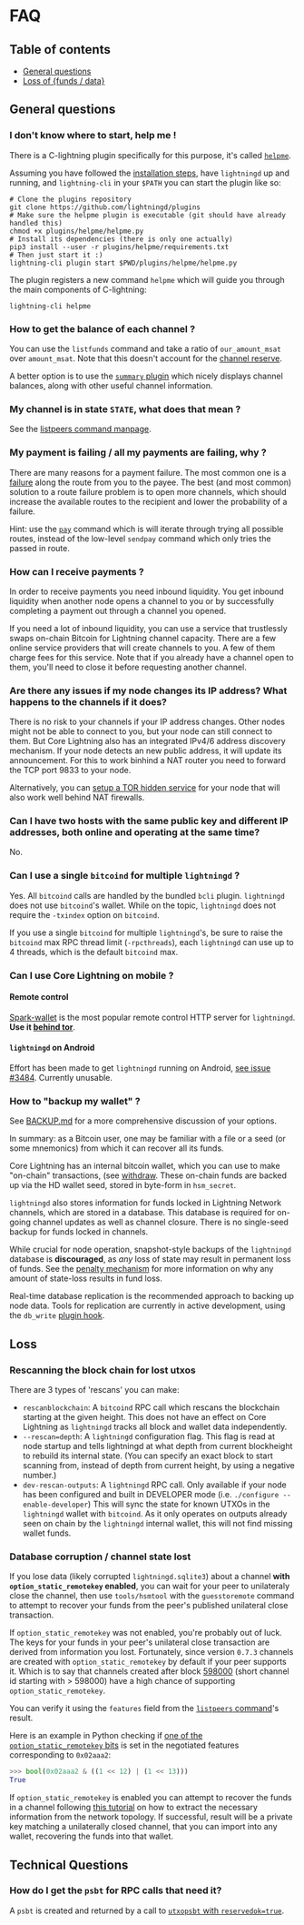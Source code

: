 # FAQ

## Table of contents
- [General questions](#general-questions)
- [Loss of {funds / data}](#loss)


## General questions

### I don't know where to start, help me !

There is a C-lightning plugin specifically for this purpose, it's called
[`helpme`](https://github.com/lightningd/plugins/tree/master/helpme).

Assuming you have followed the [installation steps](INSTALL.md), have `lightningd`
up and running, and `lightning-cli` in your `$PATH` you can start the plugin like so:

```
# Clone the plugins repository
git clone https://github.com/lightningd/plugins
# Make sure the helpme plugin is executable (git should have already handled this)
chmod +x plugins/helpme/helpme.py
# Install its dependencies (there is only one actually)
pip3 install --user -r plugins/helpme/requirements.txt
# Then just start it :)
lightning-cli plugin start $PWD/plugins/helpme/helpme.py
```

The plugin registers a new command `helpme` which will guide you through the main
components of C-lightning:

```
lightning-cli helpme
```

### How to get the balance of each channel ?

You can use the `listfunds` command and take a ratio of `our_amount_msat` over
`amount_msat`. Note that this doesn't account for the [channel reserve](https://github.com/lightningnetwork/lightning-rfc/blob/master/02-peer-protocol.md#rationale).

A better option is to use the [`summary` plugin](https://github.com/lightningd/plugins/tree/master/summary)
which nicely displays channel balances, along with other useful channel information.

### My channel is in state `STATE`, what does that mean ?

See the [listpeers command manpage](https://lightning.readthedocs.io/lightning-listpeers.7.html#return-value).

### My payment is failing / all my payments are failing, why ?

There are many reasons for a payment failure. The most common one is a
[failure](https://github.com/lightningnetwork/lightning-rfc/blob/master/04-onion-routing.md#failure-messages)
along the route from you to the payee.
The best (and most common) solution to a route failure problem is to open more channels,
which should increase the available routes to the recipient and lower the probability of a failure.

Hint: use the [`pay`](lightning-pay.7.md) command which is will iterate through trying all possible routes,
instead of the low-level `sendpay` command which only tries the passed in route.

### How can I receive payments ?

In order to receive payments you need inbound liquidity. You get inbound liquidity when
another node opens a channel to you or by successfully completing a payment out through a channel you opened.

If you need a lot of inbound liquidity, you can use a service that trustlessly swaps on-chain Bitcoin
for Lightning channel capacity.
There are a few online service providers that will create channels to you.
A few of them charge fees for this service.
Note that if you already have a channel open to them, you'll need to close it before requesting another channel.

### Are there any issues if my node changes its IP address? What happens to the channels if it does?

There is no risk to your channels if your IP address changes.
Other nodes might not be able to connect to you, but your node can still connect to them.
But Core Lightning also has an integrated IPv4/6 address discovery mechanism.
If your node detects an new public address, it will update its announcement.
For this to work binhind a NAT router you need to forward the TCP port 9833 to your node.

Alternatively, you can [setup a TOR hidden service](TOR.md) for your node that
will also work well behind NAT firewalls.

### Can I have two hosts with the same public key and different IP addresses, both online and operating at the same time?

No.

### Can I use a single `bitcoind` for multiple `lightningd` ?

Yes. All `bitcoind` calls are handled by the bundled `bcli` plugin. `lightningd` does not use
`bitcoind`'s wallet. While on the topic, `lightningd` does not require the `-txindex` option on `bitcoind`.

If you use a single `bitcoind` for multiple `lightningd`'s, be sure to raise the `bitcoind`
max RPC thread limit (`-rpcthreads`), each `lightningd` can use up to 4 threads, which is
the default `bitcoind` max.

### Can I use Core Lightning on mobile ?

#### Remote control

[Spark-wallet](https://github.com/shesek/spark-wallet/) is the most popular remote control
HTTP server for `lightningd`.
**Use it [behind tor](https://github.com/shesek/spark-wallet/blob/master/doc/onion.md)**.

#### `lightningd` on Android

Effort has been made to get `lightningd` running on Android,
[see issue #3484](https://github.com/ElementsProject/lightning/issues/3484). Currently unusable.

### How to "backup my wallet" ?

See [BACKUP.md](https://lightning.readthedocs.io/BACKUP.html) for a more
comprehensive discussion of your options.

In summary: as a Bitcoin user, one may be familiar with a file or a seed
(or some mnemonics) from which
it can recover all its funds.

Core Lightning has an internal bitcoin wallet, which you can use to make "on-chain"
transactions, (see [withdraw](https://lightning.readthedocs.io/lightning-withdraw.7.html).
These on-chain funds are backed up via the HD wallet seed, stored in byte-form in `hsm_secret`.

`lightningd` also stores information for funds locked in Lightning Network channels, which are stored
in a database. This database is required for on-going channel updates as well as channel closure.
There is no single-seed backup for funds locked in channels.

While crucial for node operation, snapshot-style backups of the `lightningd` database is **discouraged**,
as _any_ loss of state may result in permanent loss of funds.
See the [penalty mechanism](https://github.com/lightningnetwork/lightning-rfc/blob/master/05-onchain.md#revoked-transaction-close-handling)
for more information on why any amount of state-loss results in fund loss.

Real-time database replication is the recommended approach to backing up node data.
Tools for replication are currently in active development, using the `db_write`
[plugin hook](https://lightning.readthedocs.io/PLUGINS.html#db-write).


## Loss

### Rescanning the block chain for lost utxos

There are 3 types of 'rescans' you can make:
- `rescanblockchain`: A `bitcoind` RPC call which rescans the blockchain
   starting at the given height. This does not have an effect on Core Lightning
   as `lightningd` tracks all block and wallet data independently.
- `--rescan=depth`: A `lightningd` configuration flag. This flag is read at node startup
   and tells lightningd at what depth from current blockheight to rebuild its internal state.
   (You can specify an exact block to start scanning from, instead of depth from current height,
   by using a negative number.)
-  `dev-rescan-outputs`: A `lightningd` RPC call. Only available if your node has been
   configured and built in DEVELOPER mode (i.e. `./configure --enable-developer`) This
   will sync the state for known UTXOs in the `lightningd` wallet with `bitcoind`.
   As it only operates on outputs already seen on chain by the `lightningd` internal
   wallet, this will not find missing wallet funds.


### Database corruption / channel state lost

If you lose data (likely corrupted `lightningd.sqlite3`) about a channel __with `option_static_remotekey` enabled__,
you can wait for your peer to unilateraly close the channel, then use `tools/hsmtool` with the
`guesstoremote` command to attempt to recover your funds from the peer's published unilateral close transaction.

If `option_static_remotekey` was not enabled, you're probably out of luck. The keys for your funds in your peer's
unilateral close transaction are derived from information you lost. Fortunately, since version `0.7.3` channels
are created with `option_static_remotekey` by default if your peer supports it.
Which is to say that channels created after block [598000](https://blockstream.info/block/0000000000000000000dd93b8fb5c622b9c903bf6f921ef48e266f0ead7faedb)
(short channel id starting with > 598000) have a high chance of supporting `option_static_remotekey`.

You can verify it using the `features` field from the [`listpeers` command](https://lightning.readthedocs.io/lightning-listpeers.7.html)'s result.

Here is an example in Python checking if [one of the `option_static_remotekey` bits][spec-features] is set in the negotiated features corresponding to `0x02aaa2`:
```python
>>> bool(0x02aaa2 & ((1 << 12) | (1 << 13)))
True
```

If `option_static_remotekey` is enabled you can attempt to recover the
funds in a channel following [this tutorial][mandelbit-recovery] on
how to extract the necessary information from the network topology. If
successful, result will be a private key matching a unilaterally
closed channel, that you can import into any wallet, recovering the
funds into that wallet.

[spec-features]: https://github.com/lightningnetwork/lightning-rfc/blob/master/09-features.md
[mandelbit-recovery]: https://github.com/mandelbit/bitcoin-tutorials/blob/master/CLightningRecoverFunds.md

## Technical Questions

### How do I get the `psbt` for RPC calls that need it?

A `psbt` is created and returned by a call to [`utxopsbt` with `reservedok=true`](https://lightning.readthedocs.io/lightning-utxopsbt.7.html?highlight=psbt).
